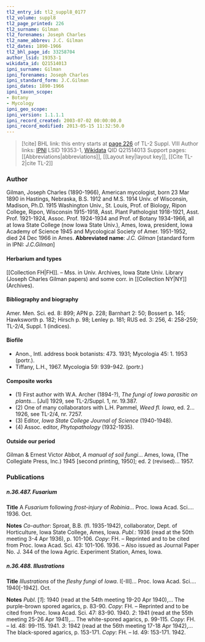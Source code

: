```yaml
---
tl2_entry_id: tl2_suppl8_0177
tl2_volume: suppl8
tl2_page_printed: 226
tl2_surname: Gilman
tl2_forenames: Joseph Charles
tl2_name_abbrev: J.C. Gilman
tl2_dates: 1890-1966
tl2_bhl_page_id: 33258704
author_lsid: 19353-1
wikidata_id: Q21514013
ipni_surname: Gilman
ipni_forenames: Joseph Charles
ipni_standard_form: J.C.Gilman
ipni_dates: 1890-1966
ipni_taxon_scope: 
- Botany
- Mycology
ipni_geo_scope: 
ipni_version: 1.1.1.1
ipni_record_created: 2003-07-02 00:00:00.0
ipni_record_modified: 2013-05-15 11:32:50.0
---
```


> [!cite] BHL link: this entry starts at [page 226](https://www.biodiversitylibrary.org/page/33258704) of TL-2 Suppl. VIII
> Author links: [IPNI](https://www.ipni.org/a/19353-1) LSID 19353-1, [Wikidata](https://www.wikidata.org/wiki/Q21514013) QID Q21514013
> Support pages: [[Abbreviations|abbreviations]], [[Layout key|layout key]], [[Cite TL-2|cite TL-2]]

### Author

Gilman, Joseph Charles (1890-1966), American mycologist, born 23 Mar 1890 in Hastings, Nebraska, B.S. 1912 and M.S. 1914 Univ. of Wisconsin, Madison, Ph.D. 1915 Washington Univ., St. Louis, Prof. of Biology, Ripon College, Ripon, Wisconsin 1915-1918, Asst. Plant Pathologist 1918-1921, Asst. Prof. 1921-1924, Assoc. Prof. 1924-1934 and Prof. of Botany 1934-1966, all at Iowa State College (now Iowa State Univ.), Ames, Iowa, president, Iowa Academy of Science 1945 and Mycological Society of Amer. 1951-1952, died 24 Dec 1966 in Ames. 
**Abbreviated name**: *J.C. Gilman* \[standard form in IPNI: *J.C.Gilman*\]

#### Herbarium and types

[[Collection FH|FH]]. – Mss. in Univ. Archives, Iowa State Univ. Library (Joseph Charles Gilman papers) and some corr. in [[Collection NY|NY]] (Archives).

#### Bibliography and biography

Amer. Men. Sci. ed. 8: 899; APN p. 228; Barnhart 2: 50; Bossert p. 145; Hawksworth p. 182; Hirsch p. 98; Lenley p. 181; RUS ed. 3: 256, 4: 258-259; TL-2/4, Suppl. 1 (indices).

#### Biofile

- Anon., Intl. address book botanists: 473. 1931; Mycologia 45: 1. 1953 (portr.).
- Tiffany, L.H., 1967. Mycologia 59: 939-942. (portr.)

#### Composite works

- (1) First author with W.A. Archer (1894-?), *The fungi of Iowa parasitic on plants*... \[Jul\] 1929, see TL-2/Suppl. 1, nr. 19.387.
- (2) One of many collaborators with L.H. Pammel, *Weed fl. Iowa*, ed. 2... 1926, see TL-2/4, nr. 7257.
- (3) Editor, *Iowa State College Journal of Science* (1940-1948).
- (4) Assoc. editor, *Phytopathology* (1932-1935).

#### Outside our period

Gilman & Ernest Victor Abbot, *A manual of soil fungi*... Ames, Iowa, (The Collegiate Press, Inc.) 1945 \[second printing, 1950\]; ed. 2 (revised)... 1957.

### Publications

##### n.36.487. Fusarium

**Title**
A *Fusarium* following *frost-injury* of *Robinia*... Proc. Iowa Acad. Sci.... 1936. Oct.

**Notes**
*Co-author*: Sproat, B.B. (fl. 1935-1942), collaborator, Dept. of Horticulture, Iowa State College, Ames, Iowa.
*Publ*.: 1936 (read at the 50th meeting 3-4 Apr 1936), p. 101-106. *Copy*: FH. – Reprinted and to be cited from Proc. Iowa Acad. Sci. 43: 101-106. 1936. – Also issued as Journal Paper No. J. 344 of the Iowa Agric. Experiment Station, Ames, Iowa.

##### n.36.488. Illustrations

**Title**
*Illustrations* of the *fleshy fungi* of *Iowa*. I\[-III\]... Proc. Iowa Acad. Sci.... 1940\[-1942\]. Oct.

**Notes**
*Publ*. \[*1*\]: 1940 (read at the 54th meeting 19-20 Apr 1940),... The purple-brown spored agarics, p. 83-90. *Copy*: FH. – Reprinted and to be cited from Proc. Iowa Acad. Sci. 47: 83-90. 1940.
*2*: 1941 (read at the 55th meeting 25-26 Apr 1941),... The white-spored agarics, p. 99-115.
*Copy*: FH. – Id. 48: 99-115. 1941.
*3*: 1942 (read at the 56th meeting 17-18 Apr 1942),... The black-spored agarics, p. 153-171.
*Copy*: FH. – Id. 49: 153-171. 1942.

